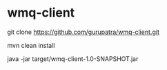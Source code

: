 # wmq-client
git clone https://github.com/gurupatra/wmq-client.git

mvn clean install

java -jar target/wmq-client-1.0-SNAPSHOT.jar